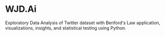 # WJD.Ai
Exploratory Data Analysis of Twitter dataset with Benford's Law application, visualizations, insights, and statistical testing using Python.
